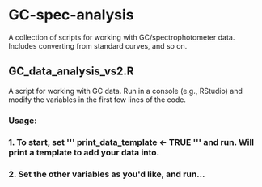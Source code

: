 # GC-spec-analysis
A collection of scripts for working with GC/spectrophotometer data. Includes converting from standard curves, and so on.

## GC_data_analysis_vs2.R
A script for working with GC data. Run in a console (e.g., RStudio) and modify the variables in the first few lines of the code.

### Usage:
### 1. To start, set ''' print_data_template <- TRUE ''' and run. Will print a template to add your data into.
### 2. Set the other variables as you'd like, and run...
